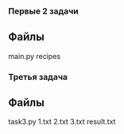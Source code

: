 ### Первые 2 задачи ###
## Файлы ##
main.py
recipes
### Третья задача ###
## Файлы ##
task3.py
1.txt
2.txt
3.txt
result.txt
